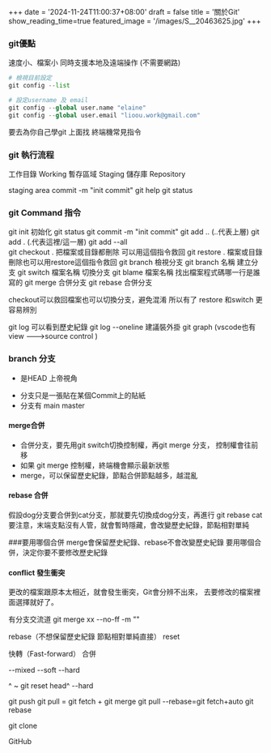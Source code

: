 +++
date = '2024-11-24T11:00:37+08:00'
draft = false
title = '關於Git'
show_reading_time=true
featured_image = '/images/S__20463625.jpg'
+++

### git優點
速度小、檔案小
同時支援本地及遠端操作 (不需要網路)
<!--more-->

```py
# 檢視目前設定
git config --list

# 設定username 及 email
git config --global user.name "elaine"
git config --global user.email "lioou.work@gmail.com"
```

要去為你自己學git 上面找 終端機常見指令

### git 執行流程
工作目錄 Working
暫存區域 Staging
儲存庫 Repository

staging area
commit -m "init commit" 
git help
git status

### git Command 指令
git init    初始化 
git status
git commit -m "init commit" 
git add .. (..代表上層)
git add .  (.代表這裡/這一層) 
git add --all  
git checkout .   把檔案或目錄都刪除 可以用這個指令救回
git restore  .   檔案或目錄刪除也可以用restore這個指令救回
git branch       檢視分支
git branch 名稱   建立分支
git switch 檔案名稱  切換分支
git blame 檔案名稱   找出檔案程式碼哪一行是誰寫的
git merge         合併分支
git rebase        合併分支

checkout可以救回檔案也可以切換分支，避免混淆
所以有了 restore 和switch 更容易辨別

git log 可以看到歷史紀錄
git log --oneline
建議裝外掛 git graph
(vscode也有 view --->source control )


### branch 分支
* 是HEAD 上帝視角
- 分支只是一張貼在某個Commit上的貼紙
- 分支有 main master

#### merge合併
- 合併分支，要先用git switch切換控制權，再git merge 分支， 控制權會往前移
- 如果 git merge 控制權，終端機會顯示最新狀態
- merge，可以保留歷史紀錄，節點合併節點越多，越混亂


#### rebase 合併
假設dog分支要合併到cat分支，那就要先切換成dog分支，再進行 git rebase cat
要注意，末端支點沒有人管，就會暫時隱藏，會改變歷史紀錄，節點相對單純

###要用哪個合併
merge會保留歷史紀錄、rebase不會改變歷史紀錄
要用哪個合併，決定你要不要修改歷史紀錄

####  conflict 發生衝突
更改的檔案跟原本太相近，就會發生衝突，Git會分辨不出來，
去要修改的檔案裡面選擇就好了。

有分支交流道
git merge xx --no-ff -m ""

rebase（不想保留歷史紀錄 節點相對單純直接）
reset

快轉（Fast-forward） 合併

<!-- learn git -->


--mixed 
--soft
--hard

^  ~
git reset head^ --hard

<!-- ssh -->
git push
git pull = git fetch + git merge
git pull --rebase=git fetch+auto git rebase

git clone 

GitHub  

